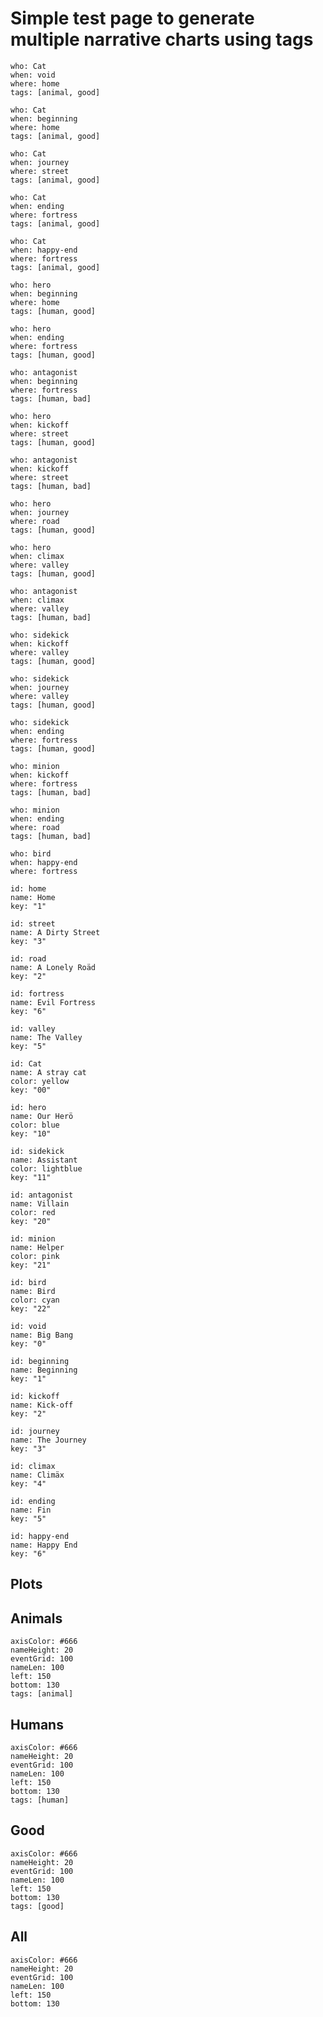 # Simple test page to generate multiple narrative charts using tags

```narcha-event
who: Cat
when: void
where: home
tags: [animal, good]
```
```narcha-event
who: Cat
when: beginning
where: home
tags: [animal, good]
```

```narcha-event
who: Cat
when: journey
where: street
tags: [animal, good]
```

```narcha-event
who: Cat
when: ending
where: fortress
tags: [animal, good]
```

```narcha-event
who: Cat
when: happy-end
where: fortress
tags: [animal, good]
```

```narcha-event
who: hero
when: beginning
where: home
tags: [human, good]
```

```narcha-event
who: hero
when: ending
where: fortress
tags: [human, good]
```

```narcha-event
who: antagonist
when: beginning
where: fortress
tags: [human, bad]
```

```narcha-event
who: hero
when: kickoff
where: street
tags: [human, good]
```

```narcha-event
who: antagonist
when: kickoff
where: street
tags: [human, bad]
```

```narcha-event
who: hero
when: journey
where: road
tags: [human, good]
```

```narcha-event
who: hero
when: climax
where: valley
tags: [human, good]
```

```narcha-event
who: antagonist
when: climax
where: valley
tags: [human, bad]
```

```narcha-event
who: sidekick
when: kickoff
where: valley
tags: [human, good]
```

```narcha-event
who: sidekick
when: journey
where: valley
tags: [human, good]
```

```narcha-event
who: sidekick
when: ending
where: fortress
tags: [human, good]
```

```narcha-event
who: minion
when: kickoff
where: fortress
tags: [human, bad]
```

```narcha-event
who: minion
when: ending
where: road
tags: [human, bad]
```

```narcha-event
who: bird
when: happy-end
where: fortress
```



```narcha-where
id: home
name: Home
key: "1"
```

```narcha-where
id: street
name: A Dirty Street
key: "3"
```

```narcha-where
id: road
name: A Lonely Roäd
key: "2"
```

```narcha-where
id: fortress
name: Evil Fortress
key: "6"
```

```narcha-where
id: valley
name: The Valley
key: "5"
```

```narcha-who
id: Cat
name: A stray cat
color: yellow
key: "00"
```

```narcha-who
id: hero
name: Our Herö
color: blue
key: "10"
```

```narcha-who
id: sidekick
name: Assistant
color: lightblue
key: "11"
```

```narcha-who
id: antagonist
name: Villain
color: red
key: "20"
```

```narcha-who
id: minion
name: Helper
color: pink
key: "21"
```

```narcha-who
id: bird
name: Bird
color: cyan
key: "22"
```

```narcha-when
id: void
name: Big Bang
key: "0"
```

```narcha-when
id: beginning
name: Beginning
key: "1"
```

```narcha-when
id: kickoff
name: Kick-off
key: "2"
```

```narcha-when
id: journey
name: The Journey
key: "3"
```

```narcha-when
id: climax
name: Climäx
key: "4"
```

```narcha-when
id: ending
name: Fin
key: "5"
```

```narcha-when
id: happy-end
name: Happy End
key: "6"
```

## Plots

## Animals
```narcha-plot
axisColor: #666
nameHeight: 20
eventGrid: 100
nameLen: 100
left: 150
bottom: 130
tags: [animal]
```

## Humans
```narcha-plot
axisColor: #666
nameHeight: 20
eventGrid: 100
nameLen: 100
left: 150
bottom: 130
tags: [human]
```

## Good
```narcha-plot
axisColor: #666
nameHeight: 20
eventGrid: 100
nameLen: 100
left: 150
bottom: 130
tags: [good]
```

## All
```narcha-plot
axisColor: #666
nameHeight: 20
eventGrid: 100
nameLen: 100
left: 150
bottom: 130
```
